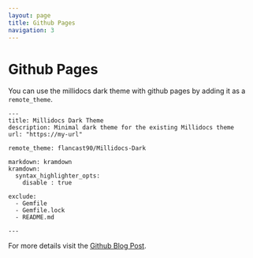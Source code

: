 ```yaml
---
layout: page
title: Github Pages
navigation: 3
---
```


# Github Pages

You can use the millidocs dark theme with github pages by adding it as a `remote_theme`.

```
---
title: Millidocs Dark Theme
description: Minimal dark theme for the existing Millidocs theme
url: "https://my-url"

remote_theme: flancast90/Millidocs-Dark

markdown: kramdown
kramdown:
  syntax_highlighter_opts:
    disable : true

exclude:
  - Gemfile
  - Gemfile.lock
  - README.md

---
```

For more details visit the [Github Blog Post](https://blog.github.com/2017-11-29-use-any-theme-with-github-pages/).
